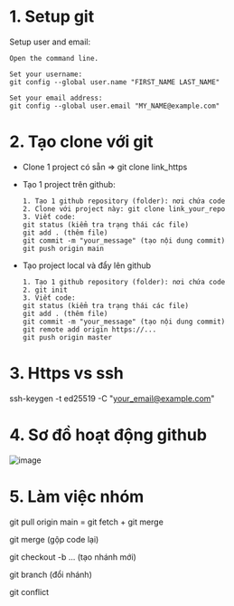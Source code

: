   # 1. Setup git

Setup user and email:

    Open the command line.

    Set your username:
    git config --global user.name "FIRST_NAME LAST_NAME"

    Set your email address:
    git config --global user.email "MY_NAME@example.com"  

# 2. Tạo clone với git

- Clone 1 project có sẵn => git clone link_https
- Tạo 1 project trên github:

      1. Tạo 1 github repository (folder): nơi chứa code
      2. Clone với project này: git clone link_your_repo
      3. Viết code:
      git status (kiểm tra trạng thái các file)
      git add . (thêm file)
      git commit -m "your_message" (tạo nội dung commit)
      git push origin main

- Tạo project local và đẩy lên github

      1. Tạo 1 github repository (folder): nơi chứa code
      2. git init
      3. Viết code:
      git status (kiểm tra trạng thái các file)
      git add . (thêm file)
      git commit -m "your_message" (tạo nội dung commit)
      git remote add origin https://...
      git push origin master

# 3. Https vs ssh  
ssh-keygen -t ed25519 -C "your_email@example.com"

# 4. Sơ đồ hoạt động github
![image](https://github.com/Mefuuuu/demo-github/assets/133778142/a4215f2c-d49b-4ddc-b006-468fdae562b0)

# 5. Làm việc nhóm

git pull origin main = git fetch + git merge

git merge (gộp code lại)

git checkout -b ... (tạo nhánh mới)

git branch (đổi nhánh)

git conflict
